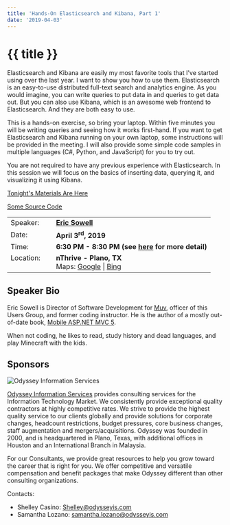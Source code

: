 ```yaml
---
title: 'Hands-On Elasticsearch and Kibana, Part 1'
date: '2019-04-03'
---
```

# {{ title }}

Elasticsearch and Kibana are easily my most favorite tools that I've started using over the last year. I want to show you how to use them. Elasticsearch is an easy-to-use distributed full-text search and analytics engine. As you would imagine, you can write queries to put data in and queries to get data out. But you can also use Kibana, which is an awesome web frontend to Elasticsearch. And they are both easy to use.

This is a hands-on exercise, so bring your laptop. Within five minutes you will be writing queries and seeing how it works first-hand. If you want to get Elasticsearch and Kibana running on your own laptop, some instructions will be provided in the meeting. I will also provide some simple code samples in multiple languages (C#, Python, and JavaScript) for you to try out.

You are not required to have any previous experience with Elasticsearch. In this session we will focus on the basics of inserting data, querying it, and visualizing it using Kibana.

[Tonight's Materials Are Here](https://north-dallas-developers.github.io/learn/hands-on-elasticsearch/)

[Some Source Code](https://github.com/north-dallas-developers/elasticsearch-samples)

  

<table><tbody><tr><td>Speaker:</td><td>&nbsp;</td><td><b><a title="Eric Sowell" target="_blank" href="http://ericsowell.com">Eric Sowell</a></b></td></tr><tr><td>Date:</td><td>&nbsp;</td><td><b>April 3<sup>rd</sup>, 2019</b></td></tr><tr><td valign="top">Time:</td><td>&nbsp;</td><td><b>6:30 PM - 8:30 PM (see <a title="Location" href="../../location/index.html">here</a> for more detail)</b></td></tr><tr><td valign="top">Location:</td><td>&nbsp;</td><td><b>nThrive - Plano, TX</b><br>Maps: <a title="Google" target="_blank" href="https://goo.gl/maps/1OyNE">Google</a> | <a title="Bing" target="_blank" href="http://binged.it/1afBEJ9">Bing</a></td></tr></tbody></table>

## Speaker Bio

Eric Sowell is Director of Software Development for [Muv](https://www.muvpeople.com/), officer of this Users Group, and former coding instructor. He is the author of a mostly out-of-date book, [Mobile ASP.NET MVC 5](http://www.amazon.com/Mobile-ASP-NET-MVC-Eric-Sowell/dp/1430250569/ref=sr_1_1).

When not coding, he likes to read, study history and dead languages, and play Minecraft with the kids.

## Sponsors

![Odyssey Information Services](http://northdallas.net/files/sponsor/OdysseyLogoFullColor.jpg)

[Odyssey Information Services](http://odysseyis.com/) provides consulting services for the Information Technology Market. We consistently provide exceptional quality contractors at highly competitive rates. We strive to provide the highest quality service to our clients globally and provide solutions for corporate changes, headcount restrictions, budget pressures, core business changes, staff augmentation and mergers/acquisitions. Odyssey was founded in 2000, and is headquartered in Plano, Texas, with additional offices in Houston and an International Branch in Malaysia.

For our Consultants, we provide great resources to help you grow toward the career that is right for you. We offer competitive and versatile compensation and benefit packages that make Odyssey different than other consulting organizations.

Contacts:

-   Shelley Casino: [Shelley@odysseyis.com](mailto:Shelley@odysseyis.com)
-   Samantha Lozano: [samantha.lozano@odysseyis.com](mailto:samantha.lozano@odysseyis.com)
    
